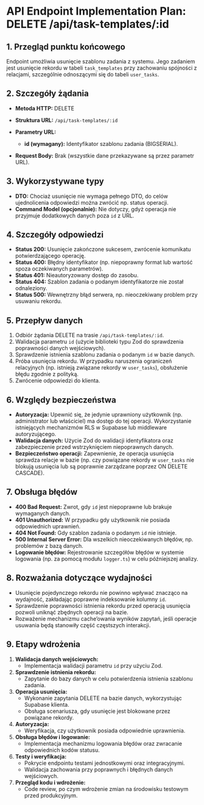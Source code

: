# API Endpoint Implementation Plan: DELETE /api/task-templates/:id

## 1. Przegląd punktu końcowego
Endpoint umożliwia usunięcie szablonu zadania z systemu. Jego zadaniem jest usunięcie rekordu w tabeli `task_templates` przy zachowaniu spójności z relacjami, szczególnie odnoszącymi się do tabeli `user_tasks`.

## 2. Szczegóły żądania
- **Metoda HTTP:** DELETE
- **Struktura URL:** `/api/task-templates/:id`
- **Parametry URL:**
  - **id (wymagany):** Identyfikator szablonu zadania (BIGSERIAL).

- **Request Body:** Brak (wszystkie dane przekazywane są przez parametr URL).

## 3. Wykorzystywane typy
- **DTO:** Chociaż usunięcie nie wymaga pełnego DTO, do celów ujednolicenia odpowiedzi można zwrócić np. status operacji.
- **Command Model (opcjonalnie):** Nie dotyczy, gdyż operacja nie przyjmuje dodatkowych danych poza `id` z URL.

## 4. Szczegóły odpowiedzi
- **Status 200:** Usunięcie zakończone sukcesem, zwrócenie komunikatu potwierdzającego operację.
- **Status 400:** Błędny identyfikator (np. niepoprawny format lub wartość spoza oczekiwanych parametrów).
- **Status 401:** Nieautoryzowany dostęp do zasobu.
- **Status 404:** Szablon zadania o podanym identyfikatorze nie został odnaleziony.
- **Status 500:** Wewnętrzny błąd serwera, np. nieoczekiwany problem przy usuwaniu rekordu.

## 5. Przepływ danych
1. Odbiór żądania DELETE na trasie `/api/task-templates/:id`.
2. Walidacja parametru `id` (użycie biblioteki typu Zod do sprawdzenia poprawności danych wejściowych).
3. Sprawdzenie istnienia szablonu zadania o podanym `id` w bazie danych.
4. Próba usunięcia rekordu. W przypadku naruszenia ograniczeń relacyjnych (np. istnieją związane rekordy w `user_tasks`), obsłużenie błędu zgodnie z polityką.
5. Zwrócenie odpowiedzi do klienta.

## 6. Względy bezpieczeństwa
- **Autoryzacja:** Upewnić się, że jedynie uprawniony użytkownik (np. administrator lub właściciel) ma dostęp do tej operacji. Wykorzystanie istniejących mechanizmów RLS w Supabase lub middleware autoryzującego.
- **Walidacja danych:** Użycie Zod do walidacji identyfikatora oraz zabezpieczenie przed wstrzyknięciem niepoprawnych danych.
- **Bezpieczeństwo operacji:** Zapewnienie, że operacja usunięcia sprawdza relacje w bazie (np. czy powiązane rekordy w `user_tasks` nie blokują usunięcia lub są poprawnie zarządzane poprzez ON DELETE CASCADE).

## 7. Obsługa błędów
- **400 Bad Request:** Zwrot, gdy `id` jest niepoprawne lub brakuje wymaganych danych.
- **401 Unauthorized:** W przypadku gdy użytkownik nie posiada odpowiednich uprawnień.
- **404 Not Found:** Gdy szablon zadania o podanym `id` nie istnieje.
- **500 Internal Server Error:** Dla wszelkich nieoczekiwanych błędów, np. problemów z bazą danych.
- **Logowanie błędów:** Rejestrowanie szczegółów błędów w systemie logowania (np. za pomocą modułu `logger.ts`) w celu późniejszej analizy.

## 8. Rozważania dotyczące wydajności
- Usunięcie pojedynczego rekordu nie powinno wpływać znacząco na wydajność, zakładając poprawne indeksowanie kolumny `id`.
- Sprawdzenie poprawności istnienia rekordu przed operacją usunięcia pozwoli uniknąć zbędnych operacji na bazie.
- Rozważenie mechanizmu cache’owania wyników zapytań, jeśli operacje usuwania będą stanowiły część częstszych interakcji.

## 9. Etapy wdrożenia
1. **Walidacja danych wejściowych:**
   - Implementacja walidacji parametru `id` przy użyciu Zod.
2. **Sprawdzenie istnienia rekordu:**
   - Zapytanie do bazy danych w celu potwierdzenia istnienia szablonu zadania.
3. **Operacja usunięcia:**
   - Wykonanie zapytania DELETE na bazie danych, wykorzystując Supabase klienta.
   - Obsługa scenariusza, gdy usunięcie jest blokowane przez powiązane rekordy.
4. **Autoryzacja:**
   - Weryfikacja, czy użytkownik posiada odpowiednie uprawnienia.
5. **Obsługa błędów i logowanie:**
   - Implementacja mechanizmu logowania błędów oraz zwracanie odpowiednich kodów statusu.
6. **Testy i weryfikacja:**
   - Pokrycie endpointu testami jednostkowymi oraz integracyjnymi.
   - Walidacja zachowania przy poprawnych i błędnych danych wejściowych.
7. **Przegląd kodu i wdrożenie:**
   - Code review, po czym wdrożenie zmian na środowisku testowym przed produkcyjnym.
